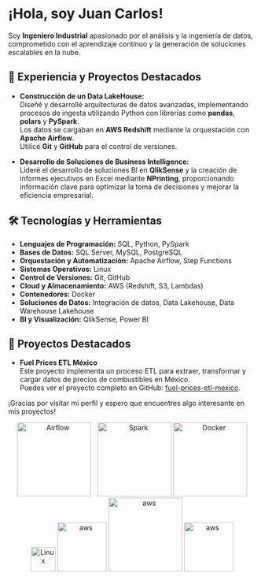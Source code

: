 # ¡Hola, soy Juan Carlos!

Soy **Ingeniero Industrial** apasionado por el análisis y la ingeniería de datos, comprometido con el aprendizaje continuo y la generación de soluciones escalables en la nube.

## 🚀 Experiencia y Proyectos Destacados

- **Construcción de un Data LakeHouse:**  
  Diseñé y desarrollé arquitecturas de datos avanzadas, implementando procesos de ingesta utilizando Python con librerías como **pandas**, **polars** y **PySpark**.  
  Los datos se cargaban en **AWS Redshift** mediante la orquestación con **Apache Airflow**.  
  Utilicé **Git** y **GitHub** para el control de versiones.

- **Desarrollo de Soluciones de Business Intelligence:**  
  Lideré el desarrollo de soluciones BI en **QlikSense** y la creación de informes ejecutivos en Excel mediante **NPrinting**, proporcionando información clave para optimizar la toma de decisiones y mejorar la eficiencia empresarial.

## 🛠️ Tecnologías y Herramientas

- **Lenguajes de Programación:** SQL, Python, PySpark  
- **Bases de Datos:** SQL Server, MySQL, PostgreSQL  
- **Orquestación y Automatización:** Apache Airflow, Step Functions  
- **Sistemas Operativos:** Linux  
- **Control de Versiones:** Git, GitHub  
- **Cloud y Almacenamiento:** AWS (Redshift, S3, Lambdas)  
- **Contenedores:** Docker  
- **Soluciones de Datos:** Integración de datos, Data Lakehouse, Data Warehouse Lakehouse  
- **BI y Visualización:** QlikSense, Power BI

## 📁 Proyectos Destacados

- **Fuel Prices ETL México**  
  Este proyecto implementa un proceso ETL para extraer, transformar y cargar datos de precios de combustibles en México.  
  Puedes ver el proyecto completo en GitHub: [fuel-prices-etl-mexico](https://github.com/JuanCarlosOP03/fuel-prices-etl-mexico).


¡Gracias por visitar mi perfil y espero que encuentres algo interesante en mis proyectos!

<p align="center">
  <img src="https://upload.wikimedia.org/wikipedia/commons/thumb/d/de/AirflowLogo.png/375px-AirflowLogo.png" alt="Airflow" width="150" style="margin-right: 10px;">
  <img src="https://upload.wikimedia.org/wikipedia/commons/thumb/f/f3/Apache_Spark_logo.svg/768px-Apache_Spark_logo.svg.png" alt="Spark" width="150">
  <img src="https://upload.wikimedia.org/wikipedia/commons/thumb/7/79/Docker_%28container_engine%29_logo.png/420px-Docker_%28container_engine%29_logo.png" alt="Docker" width="150">
  <img src="https://upload.wikimedia.org/wikipedia/commons/thumb/3/35/Tux.svg/153px-Tux.svg.png" alt="Linux" width="50">
  <img src="https://upload.wikimedia.org/wikipedia/commons/thumb/9/93/Amazon_Web_Services_Logo.svg/480px-Amazon_Web_Services_Logo.svg.png" alt="aws" width="100">
  <img src="https://upload.wikimedia.org/wikipedia/commons/thumb/0/0a/Qlik_Logo_No_Trademark_2_Color_Positive_RGB.png/330px-Qlik_Logo_No_Trademark_2_Color_Positive_RGB.png" alt="aws" width="150">
   <img src="https://upload.wikimedia.org/wikipedia/commons/thumb/c/c9/Power_bi_logo_black.svg/375px-Power_bi_logo_black.svg.png" alt="aws" width="100">
</p>



